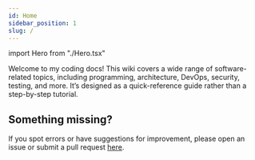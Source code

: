 ```yaml
---
id: Home
sidebar_position: 1
slug: /
---
```


import Hero from "./Hero.tsx"

<Hero />

Welcome to my coding docs! This wiki covers a wide range of software-related
topics, including programming, architecture, DevOps, security, testing, and
more. It’s designed as a quick-reference guide rather than a step-by-step
tutorial.

## Something missing?

If you spot errors or have suggestions for improvement, please open an issue or
submit a pull request [here](https://github.com/johanbook/docs).
